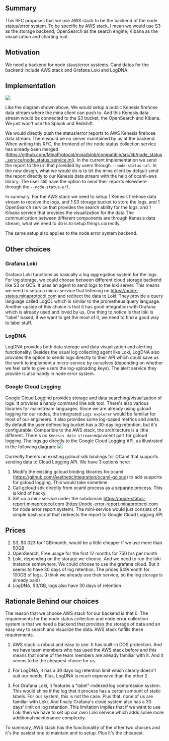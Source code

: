 ## Summary

[summary]: #summary

This RFC proposes that we use AWS stack to be the backend of the node status/error system. To be specific by AWS stack, I mean we would use S3 as the storage backend; OpenSearch as the search engine; Kibana as the visualization and charting tool.

## Motivation

[motivation]:#motivation

We need a backend for node staus/error systems. Candidates for the backend include AWS stack and Grafana Loki and LogDNA.

## Implementation

[implementation]:#implementation

![](res/aws_stack.png)

Like the diagram shown above, We would setup a public Kenesis firehose data stream where the mina client can push to. And this Kenesis data stream would be connected to the S3 bucket, the OpenSearch and Kibana. We just won't use the Splunk and Redshift.

We would directly push the status/error reports to AWS Kenesis firehose data stream. There would be no server maintained by us at the backend. When writing this RFC, the frontend of the node status collection service has already been merged (https://github.com/MinaProtocol/mina/blob/compatible/src/lib/node_status_service/node_status_service.ml). In the current implementation we send the report to the url that provided by users through `--node-status-url`. In the new design, what we would do is to let the mina client by default send the report directly to our Kenesis data stream with the help of ocaml-aws library. The user still have the option to send their reports elsewhere through the `--node-status-url`.

In summary, For the AWS stack we need to setup
1 Kenesis firehose data stream to receive the logs, and
1 S3 storage bucket to store the logs, and
1 OpenSearch service that provides the search ability for the logs, and
1 Kibana service that provides the visualization for the data
The communication between different components are through Kenesis data stream, what we need to do is to setup things correctly.

The same setup also applies to the node error system backend.

## Other choices

[other-choices]: #other-choices

### Grafana Loki

Grafana Loki functions as basically a log aggregation system for the logs. For log storage, we could choose between different cloud storage backend like S3 or GCS. It uses an agent to send logs to the loki server. This means we need to setup a micro-service that listening on https://node-status.minaprotocol.com and redirect the data to Loki. They provide a query language called LogQL which is similar to the prometheus query language. Another upside of this choice is that it has good integration with Grafana which is already used and loved by us. One thing to notice is that loki is "label" based, if we want to get the most of it, we need to find a good way to label stuff.

### LogDNA

LogDNA provides both data storage and data visualization and alerting functionality. Besides the usual log collecting agent like Loki, LogDNA also provides the option to sends logs directly to their API which could save us the work to implement a micro-service by ourselves (depending on whether we feel safe to give users the log-uploading keys). The alert service they provide is also handy in node error system.

### Google Cloud Logging

Google Cloud Loggind provides storage and data searching/visualization of logs. It provides a handy command line sdk tool. There's also various libraries for mainstream languages. Since we are already using gcloud logging for our nodes, the integrated `Logs explorer` would be familiar for most of our engineers. It also provides some log-based metrics and alerts. By default the user defined log bucket has a 30-day log retention, but it's configurable. Comparible to the AWS stack, the architecture is a little different. There's no `Kenesis data stream`-equivalent part for gcloud logging. The logs go directly to the Google Cloud Logging API, as illustrated in the following diagram:
![](res/gcloud_logging.png)

Currently there's no existing gcloud sdk bindings for OCaml that supports sending data to Cloud Logging API. We have 3 options here:
1. Modify the existing gcloud binding libraries for ocaml (https://github.com/AestheticIntegration/ocaml-gcloud) to add supports for gcloud logging. This would take sometime.
2. Call gcloud sdk directly from ocaml process as a separate process. This is kind of hacky.
3. Set up a mini-service under the subdomain https://node-status-report.minaprotocol.com (https://node-error-report.minaprotocol.com for node error report system). The mini-service would just consists of a simple bash script that redirects the report to Google Cloud Logging API.

## Prices

1. S3, $0.023 for 1GB/month, would be a little cheaper if we use more than 50GB
2. OpenSearch, Free usage for the first 12 months for 750 hrs per month
3. Loki, depending on the storage we choose. And we need to run the loki instance somewhere. We could choose to use the grafana cloud. But it seems to have 30 days of log retention. The prices $49/month for 100GB of logs. (I think we already use their service, so the log storage is already paid)
4. LogDNA, $3/GB, logs also have 30 days of retention.

## Rationale Behind our choices

The reason that we choose AWS stack for our backend is that
0. The requirements for the node status collection and node error collection system is that we need a backend that provides the storage of data and an easy way to search and visualize the data. AWS stack fulfills these requirements.

1. AWS stack is robust and easy to use. It has built-in DOS protection. And we have team members who has used the AWS stack before and this means that some of the team members are already familiar with it. And it seems to be the cheapest choice for us.

2. For LogDNA, it has a 30 days log retention limit which clearly doesn't suit our needs. Plus, LogDNA is much expensive than the other 2.

3. For Grafana Loki, it features a "label"-indexed log compression system. This would shine if the log that it process has a certain amount of static labels. For our system, this is not the case. Plus that, none of us are familiar with Loki. And finally Grafana's cloud system also has a 30 days' limit on log retention. This limitation implies that if we want to use Loki then we have to set up our own Loki service which adds some more additional maintenance complexity.

To summary, AWS stack has the functionality of the other two choices and it's the easiest one to maintain and to setup. Plus it's the cheapest.
